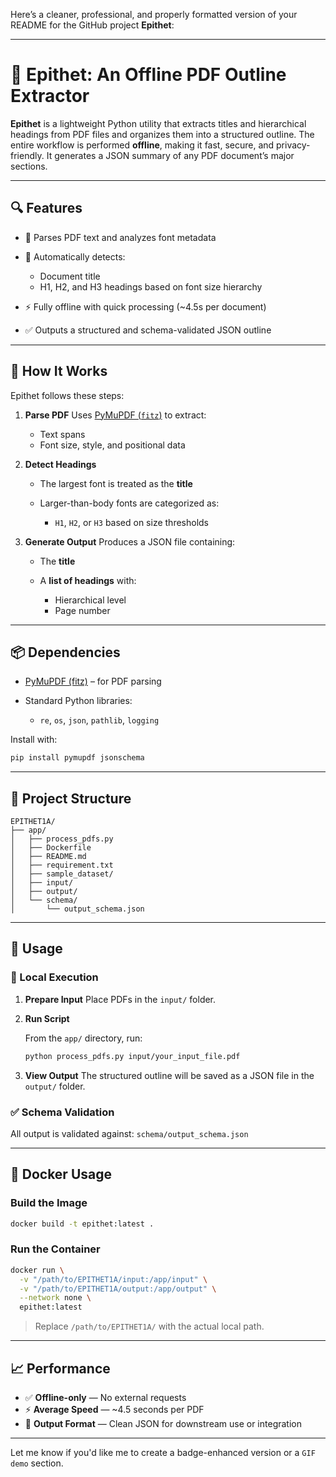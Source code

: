 Here’s a cleaner, professional, and properly formatted version of your README for the GitHub project **Epithet**:

---

# 📘 Epithet: An Offline PDF Outline Extractor

**Epithet** is a lightweight Python utility that extracts titles and hierarchical headings from PDF files and organizes them into a structured outline. The entire workflow is performed **offline**, making it fast, secure, and privacy-friendly. It generates a JSON summary of any PDF document’s major sections.

---

## 🔍 Features

* 📄 Parses PDF text and analyzes font metadata
* 🧠 Automatically detects:

  * Document title
  * H1, H2, and H3 headings based on font size hierarchy
* ⚡ Fully offline with quick processing (\~4.5s per document)
* ✅ Outputs a structured and schema-validated JSON outline

---

## 🧠 How It Works

Epithet follows these steps:

1. **Parse PDF**
   Uses [PyMuPDF (`fitz`)](https://pymupdf.readthedocs.io/) to extract:

   * Text spans
   * Font size, style, and positional data

2. **Detect Headings**

   * The largest font is treated as the **title**
   * Larger-than-body fonts are categorized as:

     * `H1`, `H2`, or `H3` based on size thresholds

3. **Generate Output**
   Produces a JSON file containing:

   * The **title**
   * A **list of headings** with:

     * Hierarchical level
     * Page number

---

## 📦 Dependencies

* [PyMuPDF (fitz)](https://pypi.org/project/PyMuPDF/) – for PDF parsing
* Standard Python libraries:

  * `re`, `os`, `json`, `pathlib`, `logging`

Install with:

```bash
pip install pymupdf jsonschema
```

---

## 📁 Project Structure

```
EPITHET1A/
├── app/
│   ├── process_pdfs.py
│   ├── Dockerfile
│   ├── README.md
│   ├── requirement.txt
│   ├── sample_dataset/
│   ├── input/
│   ├── output/
│   └── schema/
│       └── output_schema.json
```

---

## 🚀 Usage

### 🔧 Local Execution

1. **Prepare Input**
   Place PDFs in the `input/` folder.

2. **Run Script**

   From the `app/` directory, run:

   ```bash
   python process_pdfs.py input/your_input_file.pdf
   ```

3. **View Output**
   The structured outline will be saved as a JSON file in the `output/` folder.

### ✅ Schema Validation

All output is validated against:
`schema/output_schema.json`

---

## 🐳 Docker Usage

### Build the Image

```bash
docker build -t epithet:latest .
```

### Run the Container

```bash
docker run \
  -v "/path/to/EPITHET1A/input:/app/input" \
  -v "/path/to/EPITHET1A/output:/app/output" \
  --network none \
  epithet:latest
```

> Replace `/path/to/EPITHET1A/` with the actual local path.

---

## 📈 Performance

* ✅ **Offline-only** — No external requests
* ⚡ **Average Speed** — \~4.5 seconds per PDF
* 🔗 **Output Format** — Clean JSON for downstream use or integration

---

Let me know if you'd like me to create a badge-enhanced version or a `GIF demo` section.
